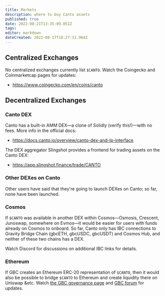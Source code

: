 ```yaml
---
title: Markets
description: where to buy Canto assets
published: true
date: 2022-08-21T13:35:09.051Z
tags: 
editor: markdown
dateCreated: 2022-08-17T18:27:31.964Z
---
```





## Centralized Exchanges
No centralized exchanges currently list `$CANTO`.
Watch the Coingecko and Coinmarketcap pages for updates:
- https://www.coingecko.com/en/coins/canto


## Decentralized Exchanges

### Canto DEX
Canto has a built-in AMM DEX—a clone of Solidly (verify this!)—with no fees.  More info in the official docs:
- https://docs.canto.io/overview/canto-dex-and-lp-interface

The DEX aggregator Slingshot provides a frontend for trading assets on the Canto DEX:
- https://app.slingshot.finance/trade/CANTO

### Other DEXes on Canto
Other users have said that they're going to launch DEXes on Canto; so far, none have been launched.

### Cosmos
If `$CANTO` was available in another DEX within Cosmos—Osmosis, Crescent, Junoswap, somewhere on Evmos—it would be easier for users with funds already on Cosmos to onboard.  So far, Canto only has IBC connections to Gravity Bridge Chain (gbcETH, gbcUSDC, gbcUSDT) and Cosmos Hub, and neither of these two chains has a DEX.

Watch Discord for discussions on additional IBC links for details.

### Ethereum
If GBC creates an Ethereum ERC-20 representation of `$CANTO`, then it would also be possible to bridge `$CANTO` to Ethereum and create liquidity there on Uniswap &etc.  Watch [the GBC governance page](https://www.mintscan.io/gravity-bridge/proposals) and [GBC forum](https://commonwealth.im/gravity-bridge/) for updates.